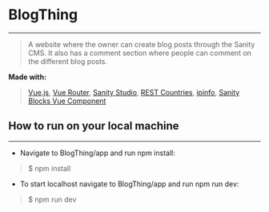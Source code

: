 # BlogThing
___
> 
> A website where the owner can create blog posts through the Sanity CMS. It also has a comment section where people can comment on the different blog posts.
> 

**Made with:**
> 
> [Vue.js](https://vuejs.org/), [Vue Router](https://router.vuejs.org/), [Sanity Studio](https://www.sanity.io/), [REST Countries](https://restcountries.com/), [ipinfo](https://ipinfo.io/), [Sanity Blocks Vue Component](https://github.com/rdunk/sanity-blocks-vue-component)
>

## How to run on your local machine
___
- Navigate to BlogThing/app and run npm install:
> $ npm install
- To start localhost navigate to BlogThing/app and run npm run dev:
> $ npm run dev
